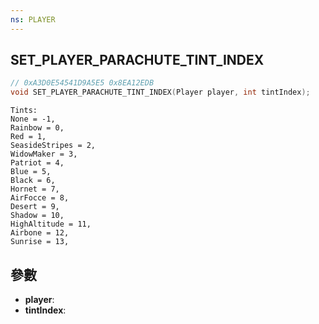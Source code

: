 ```yaml
---
ns: PLAYER
---
```

## SET_PLAYER_PARACHUTE_TINT_INDEX

```c
// 0xA3D0E54541D9A5E5 0x8EA12EDB
void SET_PLAYER_PARACHUTE_TINT_INDEX(Player player, int tintIndex);
```

```
Tints:  
None = -1,  
Rainbow = 0,  
Red = 1,  
SeasideStripes = 2,  
WidowMaker = 3,  
Patriot = 4,  
Blue = 5,  
Black = 6,  
Hornet = 7,  
AirFocce = 8,  
Desert = 9,  
Shadow = 10,  
HighAltitude = 11,  
Airbone = 12,  
Sunrise = 13,  
```

## 參數
* **player**: 
* **tintIndex**: 


